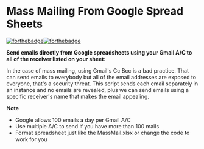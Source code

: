 # Mass Mailing From Google Spread Sheets
[![forthebadge](https://forthebadge.com/images/badges/made-with-javascript.svg)](https://forthebadge.com)[![forthebadge](https://forthebadge.com/images/badges/check-it-out.svg)](https://forthebadge.com)

**Send emails directly from Google spreadsheets using your Gmail A/C to all of the receiver listed on your sheet:**

In the case of mass mailing, using Gmail's Cc Bcc is a bad practice. That can send emails to everybody but all of the email addresses are exposed to everyone, that's a security threat. This script sends each email separately in an instance and no emails are revealed, plus we can send emails using a specific receiver's name that makes the email appealing. 

**Note**
- Google allows 100 emails a day per Gmail A/C
- Use multiple A/C to send if you have more than 100 mails
- Format spreadsheet just like the MassMail.xlsx or change the code to work for you

